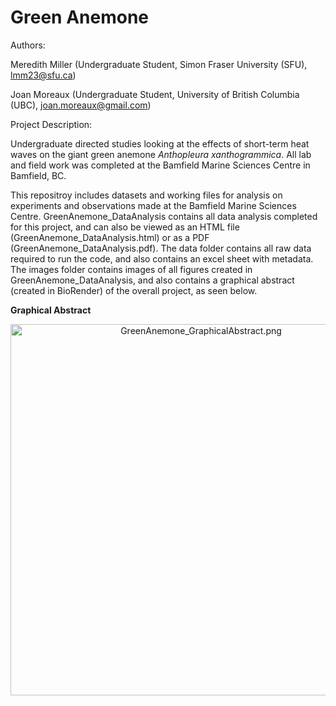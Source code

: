 # Green Anemone

Authors: 

Meredith Miller (Undergraduate Student, Simon Fraser University (SFU), lmm23@sfu.ca)

Joan Moreaux (Undergraduate Student, University of British Columbia (UBC), joan.moreaux@gmail.com)

Project Description:

Undergraduate directed studies looking at the effects of short-term heat waves on the giant green anemone *Anthopleura xanthogrammica*. All lab and field work was completed at the Bamfield Marine Sciences Centre in Bamfield, BC. 

This repositroy includes datasets and working files for analysis on experiments and observations made at the Bamfield Marine Sciences Centre. GreenAnemone_DataAnalysis contains all data analysis completed for this project, and can also be viewed as an HTML file (GreenAnemone_DataAnalysis.html) or as a PDF (GreenAnemone_DataAnalysis.pdf). The data folder contains all raw data required to run the code, and also contains an excel sheet with metadata. The images folder contains images of all figures created in GreenAnemone_DataAnalysis, and also contains a graphical abstract (created in BioRender) of the overall project, as seen below. 

**Graphical Abstract**
<p align="center">
<img width="594" alt="GreenAnemone_GraphicalAbstract.png" src="https://github.com/meredithyvr/Green_Anemone/blob/main/images/GreenAnemone_GraphicalAbstract.png">
